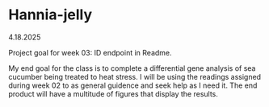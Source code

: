 # Hannia-jelly
4.18.2025

Project goal for week 03: ID endpoint in Readme. 

My end goal for the class is to complete a differential gene analysis of sea cucumber being treated to heat stress. I will be using the readings assigned during
week 02 to as general guidence and seek help as I need it. The end product
will have a multitude of figures that display the results. 

